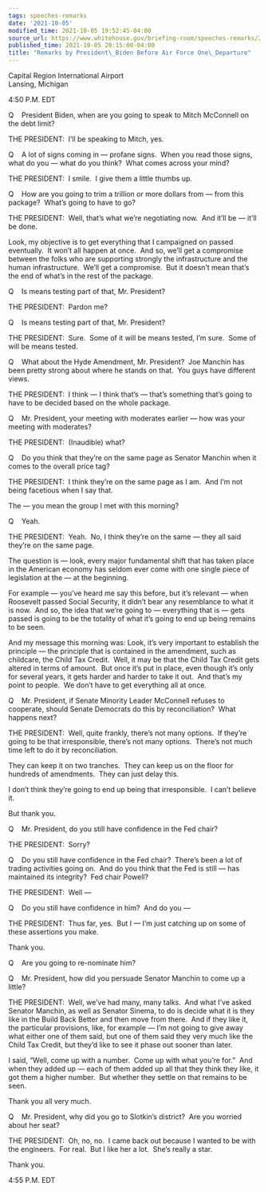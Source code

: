 ```yaml
---
tags: speeches-remarks
date: '2021-10-05'
modified_time: 2021-10-05 19:52:45-04:00
source_url: https://www.whitehouse.gov/briefing-room/speeches-remarks/2021/10/05/remarks-by-president-biden-before-air-force-one-departure-7/
published_time: 2021-10-05 20:15:00-04:00
title: "Remarks by President\_Biden Before Air Force One\_Departure"
---
```

 
Capital Region International Airport  
Lansing, Michigan

4:50 P.M. EDT

Q    President Biden, when are you going to speak to Mitch McConnell on
the debt limit?

THE PRESIDENT:  I’ll be speaking to Mitch, yes.

Q    A lot of signs coming in — profane signs.  When you read those
signs, what do you — what do you think?  What comes across your mind?

THE PRESIDENT:  I smile.  I give them a little thumbs up. 

Q    How are you going to trim a trillion or more dollars from — from
this package?  What’s going to have to go?

THE PRESIDENT:  Well, that’s what we’re negotiating now.  And it’ll be —
it’ll be done. 

Look, my objective is to get everything that I campaigned on passed
eventually.  It won’t all happen at once.  And so, we’ll get a
compromise between the folks who are supporting strongly the
infrastructure and the human infrastructure.  We’ll get a compromise. 
But it doesn’t mean that’s the end of what’s in the rest of the package.

Q    Is means testing part of that, Mr. President?

THE PRESIDENT:  Pardon me?

Q    Is means testing part of that, Mr. President? 

THE PRESIDENT:  Sure.  Some of it will be means tested, I’m sure.  Some
of will be means tested.

Q    What about the Hyde Amendment, Mr. President?  Joe Manchin has been
pretty strong about where he stands on that.  You guys have different
views.

THE PRESIDENT:  I think — I think that’s — that’s something that’s going
to have to be decided based on the whole package.

Q    Mr. President, your meeting with moderates earlier — how was your
meeting with moderates? 

THE PRESIDENT:  (Inaudible) what?

Q    Do you think that they’re on the same page as Senator Manchin when
it comes to the overall price tag?

THE PRESIDENT:  I think they’re on the same page as I am.  And I’m not
being facetious when I say that.

The — you mean the group I met with this morning?

Q    Yeah.

THE PRESIDENT:  Yeah.  No, I think they’re on the same — they all said
they’re on the same page.

The question is — look, every major fundamental shift that has taken
place in the American economy has seldom ever come with one single piece
of legislation at the — at the beginning. 

For example — you’ve heard me say this before, but it’s relevant — when
Roosevelt passed Social Security, it didn’t bear any resemblance to what
it is now.  And so, the idea that we’re going to — everything that is —
gets passed is going to be the totality of what it’s going to end up
being remains to be seen.

And my message this morning was: Look, it’s very important to establish
the principle — the principle that is contained in the amendment, such
as childcare, the Child Tax Credit.  Well, it may be that the Child Tax
Credit gets altered in terms of amount.  But once it’s put in place,
even though it’s only for several years, it gets harder and harder to
take it out.  And that’s my point to people.  We don’t have to get
everything all at once.

Q    Mr. President, if Senate Minority Leader McConnell refuses to
cooperate, should Senate Democrats do this by reconciliation?  What
happens next?

THE PRESIDENT:  Well, quite frankly, there’s not many options.  If
they’re going to be that irresponsible, there’s not many options. 
There’s not much time left to do it by reconciliation. 

They can keep it on two tranches.  They can keep us on the floor for
hundreds of amendments.  They can just delay this.

I don’t think they’re going to end up being that irresponsible.  I can’t
believe it. 

But thank you.

Q    Mr. President, do you still have confidence in the Fed chair?

THE PRESIDENT:  Sorry?  
  
Q    Do you still have confidence in the Fed chair?  There’s been a lot
of trading activities going on.  And do you think that the Fed is still
— has maintained its integrity?  Fed chair Powell? 

THE PRESIDENT:  Well —

Q    Do you still have confidence in him?  And do you —

THE PRESIDENT:  Thus far, yes.  But I — I’m just catching up on some of
these assertions you make. 

Thank you.

Q    Are you going to re-nominate him?

Q    Mr. President, how did you persuade Senator Manchin to come up a
little?

THE PRESIDENT:  Well, we’ve had many, many talks.  And what I’ve asked
Senator Manchin, as well as Senator Sinema, to do is decide what it is
they like in the Build Back Better and then move from there.  And if
they like it, the particular provisions, like, for example — I’m not
going to give away what either one of them said, but one of them said
they very much like the Child Tax Credit, but they’d like to see it
phase out sooner than later. 

I said, “Well, come up with a number.  Come up with what you’re for.” 
And when they added up — each of them added up all that they think they
like, it got them a higher number.  But whether they settle on that
remains to be seen.

Thank you all very much.

Q    Mr. President, why did you go to Slotkin’s district?  Are you
worried about her seat?

THE PRESIDENT:  Oh, no, no.  I came back out because I wanted to be with
the engineers.  For real.  But I like her a lot.  She’s really a star.

Thank you.

4:55 P.M. EDT

